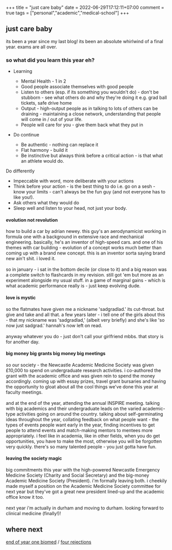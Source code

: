 +++
title = "just care baby"
date = 2022-06-29T17:12:11+07:00
comment = true
tags = ["personal","academic","medical-school"]
+++



## just care baby
its been a year since my last blog! its been an absolute whirlwind of a final year. exams are all over.

### so what did you learn this year eh?
- Learning
	- Mental Health - 1 in 2
	- Good people associate themselves with good people
	- Listen to others (esp. if its something you wouldn't do) - don't be stubborn - see what others do and why they're doing it e.g. grad ball tickets, safe drive home
	- Output - high-output people as in talking to lots of others can be draining - maintaining a close network, understanding that people will come in / out of your life.
	- People will care for you - give them back what they put in

- Do continue
	- Be authentic - nothing can replace it
	- Flat harmony - build it
	- Be instinctive but always think before a critical action - is that what an athlete would do.


Do differently
- Impeccable with word, more deliberate with your actions
- Think before your action - is the best thing to do i.e. go on a sesh - know your limits - can't always be the fun guy (and not everyone has to like you!).
- Ask others what they would do
- Sleep well and listen to your head, not just your body.



#### evolution not revolution
how to build a car by adrian newey. this guy's an aerodynamicist working in formula one with a background in extensive race and mechanical engineering. basically, he's an inventor of high-speed cars. and one of his themes with car building - evolution of a concept works much better than coming up with a brand new concept. this is an inventor sorta saying brand new ain't shit. i loved it.
\
\
so in january - i sat in the bottom decile (or close to it) and a big reason was a complete switch to flashcards in my revision. still got 'em but more as an experiment alongside my usual stuff. in a game of marginal gains - which is what academic performance really is - just keep evolving dude.

#### love is mystic
so the flatmates have given me a nickname 'sadgradlad.' its cut-throat. but give and take and all that. a few years later - i tell one of the girls about this - that my nickname was 'sadgradlad,' (albeit very briefly) and she's like 'so now just sadgrad.' hannah's now left on read.
\
\
anyway whatever you do - just don't call your girlfriend mbbs. that story is for another day.

#### big money big grants big money big meetings
so our society - the Newcastle Academic Medicine Society was given £10,000 to spend on undergraduate research activities. i co-authored the grant with the academic office and was given rein to spend the money accordingly. coming up with essay prizes, travel grant bursaries and having the opportunity to gloat about all the cool things we've done this year at faculty meetings.
\
\
and at the end of the year, attending the annual INSPIRE meeting. talking with big academics and their undergraduate leads on the varied academic-type activities going on around the country. talking about self-germinating ideas throughout the year, collating feedback on what people want - the types of events people want early in the year, finding incentives to get people to attend events and match-making mentors to mentees more appropriately. i feel like in academia, like in other fields, when you do get opportunities, you have to make the most, otherwise you will be forgotten very quickly. there's so many talented people - you just gotta have fun.

#### leaving the society magic
big commitments this year with the high-powered Newcastle Emergency Medicine Society (Charity and Social Secretary) and the big-money Academic Medicine Society (President). i'm formally leaving both. i cheekily made myself a position on the Academic Medicine Society committee for next year but they've got a great new president lined-up and the academic office know it too.
\
\
next year i'm actually in durham and moving to durham. looking forward to clinical medicine (finally!)!

## where next
[end of year one biomed](/posts/biomed-chapter-two) / [four rejections](/posts/biomed-chapter-four)